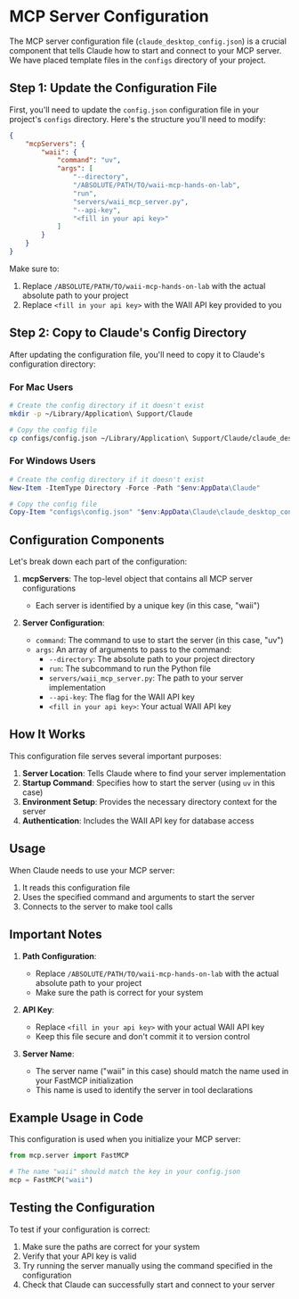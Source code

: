 # MCP Server Configuration

The MCP server configuration file (`claude_desktop_config.json`) is a crucial component that tells Claude how to start and connect to your MCP server. We have placed template files in the `configs` directory of your project.

## Step 1: Update the Configuration File

First, you'll need to update the `config.json` configuration file in your project's `configs` directory. Here's the structure you'll need to modify:

```json
{
    "mcpServers": {
        "waii": {
            "command": "uv",
            "args": [
                "--directory",
                "/ABSOLUTE/PATH/TO/waii-mcp-hands-on-lab",
                "run",
                "servers/waii_mcp_server.py",
                "--api-key",
                "<fill in your api key>"
            ]
        }
    }
}
```

Make sure to:
1. Replace `/ABSOLUTE/PATH/TO/waii-mcp-hands-on-lab` with the actual absolute path to your project
2. Replace `<fill in your api key>` with the WAII API key provided to you

## Step 2: Copy to Claude's Config Directory

After updating the configuration file, you'll need to copy it to Claude's configuration directory:

### For Mac Users
```bash
# Create the config directory if it doesn't exist
mkdir -p ~/Library/Application\ Support/Claude

# Copy the config file
cp configs/config.json ~/Library/Application\ Support/Claude/claude_desktop_config.json
```

### For Windows Users
```powershell
# Create the config directory if it doesn't exist
New-Item -ItemType Directory -Force -Path "$env:AppData\Claude"

# Copy the config file
Copy-Item "configs\config.json" "$env:AppData\Claude\claude_desktop_config.json"
```

## Configuration Components

Let's break down each part of the configuration:

1. **mcpServers**: The top-level object that contains all MCP server configurations
   - Each server is identified by a unique key (in this case, "waii")

2. **Server Configuration**:
   - `command`: The command to use to start the server (in this case, "uv")
   - `args`: An array of arguments to pass to the command:
     - `--directory`: The absolute path to your project directory
     - `run`: The subcommand to run the Python file
     - `servers/waii_mcp_server.py`: The path to your server implementation
     - `--api-key`: The flag for the WAII API key
     - `<fill in your api key>`: Your actual WAII API key

## How It Works

This configuration file serves several important purposes:

1. **Server Location**: Tells Claude where to find your server implementation
2. **Startup Command**: Specifies how to start the server (using `uv` in this case)
3. **Environment Setup**: Provides the necessary directory context for the server
4. **Authentication**: Includes the WAII API key for database access

## Usage

When Claude needs to use your MCP server:
1. It reads this configuration file
2. Uses the specified command and arguments to start the server
3. Connects to the server to make tool calls

## Important Notes

1. **Path Configuration**: 
   - Replace `/ABSOLUTE/PATH/TO/waii-mcp-hands-on-lab` with the actual absolute path to your project
   - Make sure the path is correct for your system

2. **API Key**:
   - Replace `<fill in your api key>` with your actual WAII API key
   - Keep this file secure and don't commit it to version control

3. **Server Name**:
   - The server name ("waii" in this case) should match the name used in your FastMCP initialization
   - This name is used to identify the server in tool declarations

## Example Usage in Code

This configuration is used when you initialize your MCP server:

```python
from mcp.server import FastMCP

# The name "waii" should match the key in your config.json
mcp = FastMCP("waii")
```

## Testing the Configuration

To test if your configuration is correct:
1. Make sure the paths are correct for your system
2. Verify that your API key is valid
3. Try running the server manually using the command specified in the configuration
4. Check that Claude can successfully start and connect to your server
